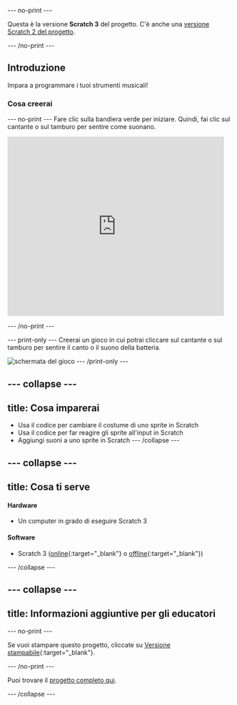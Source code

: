 --- no-print ---

Questa è la versione **Scratch 3** del progetto. C'è anche una [versione Scratch 2 del progetto](https://projects.raspberrypi.org/it-IT/projects/rock-band-scratch2).

--- /no-print ---

## Introduzione

Impara a programmare i tuoi strumenti musicali!

### Cosa creerai

--- no-print --- Fare clic sulla bandiera verde per iniziare. Quindi, fai clic sul cantante o sul tamburo per sentire come suonano.

<div class="scratch-preview">
  <iframe allowtransparency="true" width="485" height="402" src="https://scratch.mit.edu/projects/embed/276872220/?autostart=false" frameborder="0" scrolling="no"></iframe>
</div>

--- /no-print ---

--- print-only --- Creerai un gioco in cui potrai cliccare sul cantante o sul tamburo per sentire il canto o il suono della batteria.

![schermata del gioco](images/demo.png) --- /print-only ---

--- collapse ---
---
title: Cosa imparerai
---

+ Usa il codice per cambiare il costume di uno sprite in Scratch
+ Usa il codice per far reagire gli sprite all'input in Scratch
+ Aggiungi suoni a uno sprite in Scratch --- /collapse ---

--- collapse ---
---
title: Cosa ti serve
---

#### Hardware

+ Un computer in grado di eseguire Scratch 3

#### Software

+ Scratch 3 ([online](https://rpf.io/scratchon){:target="_blank"} o [offline](https://rpf.io/scratchoff){:target="_blank"})

--- /collapse ---

--- collapse ---
---
title: Informazioni aggiuntive per gli educatori
---

--- no-print ---

Se vuoi stampare questo progetto, cliccate su [Versione stampabile](https://projects.raspberrypi.org/it-IT/projects/rock-band/print){:target="_blank"}.

--- /no-print ---

Puoi trovare il [progetto completo qui](https://rpf.io/p/it-IT/rock-band-get).

--- /collapse ---